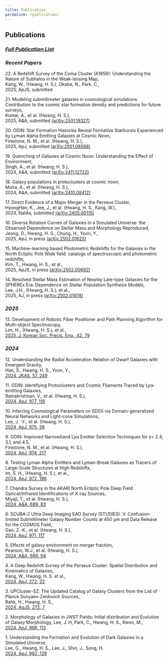 ```yaml
---
title: Publication
permalink: /publication/
---
```


## **Publications**

### [_Full Publication List_](https://hwanghs.github.io/publications) 

###  _Recent Papers_
22\. A Redshift Survey of the Coma Cluster (A1656): Understanding the Nature of Subhalos in the Weak-lensing Map, <br>
Kang, W., (Hwang, H. S.), Okabe, N., Park, C., <br>
2025, ApJS, submitted

21\. Modeling submillimeter galaxies in cosmological simulations: Contribution to the cosmic star formation density and predictions for future surveys, <br>
Kumar, A., et al. (Hwang, H. S.), <br>
2025, A&A, submitted [(arXiv:2501.19327)](https://ui.adsabs.harvard.edu/abs/2025arXiv250119327K/abstract)

20\. ODIN: Star Formation Histories Reveal Formative Starbursts Experienced by Lyman Alpha Emitting Galaxies at Cosmic Noon, <br>
Firestone, N. M., et al. (Hwang, H. S.), <br>
2025, ApJ, submitted [(arXiv:2501.08568)](https://ui.adsabs.harvard.edu/abs/2025arXiv250108568F/abstract)

19\. Quenching of Galaxies at Cosmic Noon: Understanding the Effect of Environment, <br>
Singh, A., et al. (Hwang, H. S.), <br>
2024, A&A, submitted [(arXiv:2411.12722)](https://ui.adsabs.harvard.edu/abs/2024arXiv241112722S/abstract)

18\. Galaxy populations in protoclusters at cosmic noon, <br>
Moira, A., et al. (Hwang, H. S.), <br>
2024, A&A, submitted [(arXiv:2410.08412)](https://ui.adsabs.harvard.edu/abs/2024arXiv241008412A/abstract)

17\. Direct Evidence of a Major Merger in the Perseus Cluster,<br>
HyongHan, K., Jee, J., et al. (Hwang, H. S., Kang, W.),<br>
2024, NatAs, submitted [(arXiv:2405.00115)](https://ui.adsabs.harvard.edu/abs/2024arXiv240500115H/abstract)

16\. Diverse Rotation Curves of Galaxies in a Simulated Universe: the Observed Dependence on Stellar Mass and Morphology Reproduced,<br>
Jeong, D., Hwang, H. S., Chung, H., Yoon, Y.,<br>
2025, ApJ, in press [(arXiv:2502.01625)](https://arxiv.org/abs/2502.01625)

15\. Machine-learning based Photometric Redshifts for the Galaxies in the North Ecliptic Pole Wide field: catalogs of spectroscopic and photometric redshifts,<br>
Kim, T., Hwang, H. S., et al.,<br>
2025, ApJS, in press [(arXiv:2502.00692)](https://ui.adsabs.harvard.edu/abs/2025arXiv250200692K/abstract)

14\. Resolved Stellar Mass Estimation of Nearby Late-type Galaxies for the SPHEREx Era: Dependence on Stellar Population Synthesis Models,<br>
Lee, J.H., (Hwang, H. S.), et al., <br>
2025, AJ, in press [(arXiv:2502.01978)](https://ui.adsabs.harvard.edu/abs/2025arXiv250201978L/abstract)

###  _2025_
13\. Development of Robotic Fiber Positioner and Path Planning Algorithm for Multi-object Spectroscopy, <br>
Lim, H., (Hwang, H. S.), et al., <br>
[2025, J. Korean Soc. Precis. Eng., 42, 79](https://www.dbpia.co.kr/journal/articleDetail?nodeId=NODE12021608&language=ko_KR&hasTopBanner=true)

###  _2024_
12\. Understanding the Radial Acceleration Relation of Dwarf Galaxies with Emergent Gravity, <br>
Han, S.,  Hwang, H. S.,  Yoon, Y.,<br>
[2024, JKAS, 57. 249](https://ui.adsabs.harvard.edu/abs/2024JKAS...57..249H/abstract)

11\. ODIN: Identifying Protoclusters and Cosmic Filaments Traced by Lyα-emitting Galaxies, <br>
Ramakrishnan, V., et al. (Hwang, H. S.), <br>
[2024, ApJ, 977, 119](https://ui.adsabs.harvard.edu/abs/2024ApJ...977..119R/abstract)

10\. Inferring Cosmological Parameters on SDSS via Domain-generalized Neural Networks and Light-cone Simulations, <br>
Lee, J. -Y., et al. (Hwang, H. S.), <br>
[2024, ApJ, 975, 38](https://ui.adsabs.harvard.edu/abs/2024ApJ...975...38L/abstract)

9\. ODIN: Improved Narrowband Lyα Emitter Selection Techniques for z= 2.4, 3.1, and 4.5,<br>
Firestone, N. M., et al. (Hwang, H. S.),<br>
[2024, ApJ, 974, 217](https://ui.adsabs.harvard.edu/abs/2024ApJ...974..217F/abstract)

8\. Testing Lyman Alpha Emitters and Lyman-Break Galaxies as Tracers of Large-Scale Structures at High Redshifts,<br>
Im, S. H., (Hwang, H. S.), et al.,<br>
[2024, ApJ, 972, 196](https://ui.adsabs.harvard.edu/abs/2024ApJ...972..196I/abstract)

7\. Chandra Survey in the AKARI North Ecliptic Pole Deep Field Optical/Infrared Identifications of X-ray Sources,<br>
Miyaji, T., et al. (Hwang, H. S.),<br>
[2024, A&A, 689, 83](https://ui.adsabs.harvard.edu/abs/2024arXiv240713864M/abstract)

6\. SCUBA-2 Ultra Deep Imaging EAO Survey (STUDIES). V. Confusion-limited Submillimeter Galaxy Number Counts at 450 μm and Data Release for the COSMOS Field,<br>
Gao, Z.-K., et al. (Hwang, H. S.),<br>
[2024, ApJ, 971, 117](https://ui.adsabs.harvard.edu/abs/2024arXiv240520616G/abstract)

5\. Effects of galaxy environment on merger fraction, <br> 
Pearson, W.J., et al. (Hwang, H. S.),<br>
[2024, A&A, 686, 94](https://ui.adsabs.harvard.edu/abs/2024A%26A...686A..94P/abstract)

4\. A Deep Redshift Survey of the Perseus Cluster: Spatial Distribution and Kinematics of Galaxies,<br>
Kang, W., Hwang, H. S. et al.,<br>
[2024, ApJ, 272, 22](https://ui.adsabs.harvard.edu/abs/2024ApJS..272...22K/abstract)

3\. UPCluster-SZ: The Updated Catalog of Galaxy Clusters from the List of Planck Sunyaev-Zeldovich Sources,<br>
Bahk, H., Hwang, H. S., <br>
[2024, ApJS, 272, 7](https://ui.adsabs.harvard.edu/abs/2024ApJS..272....7B/abstract)

2\. Morphology of Galaxies in JWST Fields: Initial distribution and Evolution of Galaxy Morphology,
Lee, J. H, Park, C., Hwang, H. S., Kwon, M.,<br>
[2024, ApJ, 966, 113](https://ui.adsabs.harvard.edu/abs/2024ApJ...966..113L/abstract)

1\. Understanding the Formation and Evolution of Dark Galaxies in a Simulated Universe,<br>
Lee, G., Hwang, H. S., Lee, J., Shin, J., Song, H.<br> 
[2024, ApJ, 962, 129](https://ui.adsabs.harvard.edu/abs/2024ApJ...962..129L/abstract)



